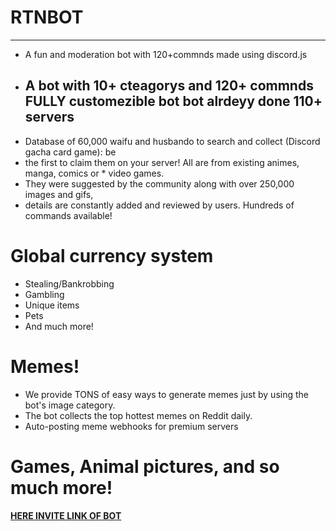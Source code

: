 # RTNBOT
--------------------
* A fun and moderation bot with 120+commnds made using discord.js 
- A bot with 10+ cteagorys and 120+ commnds FULLY customezible bot bot alrdeyy done 110+ servers
  ------------------------------------------------------------
* Database of 60,000 waifu and husbando to search and collect (Discord gacha card game): be 
* the first to claim them on your server! All are from existing animes, manga, comics or * video games.
* They were suggested by the community along with over 250,000 images and gifs, 
* details are constantly added and reviewed by users. Hundreds of commands available!

# Global currency system
- Stealing/Bankrobbing
- Gambling
- Unique items
- Pets
- And much more!
# Memes!
- We provide TONS of easy ways to generate memes just by using the bot's image category.
- The bot collects the top hottest memes on Reddit daily.
- Auto-posting meme webhooks for premium servers
# Games, Animal pictures, and so much more!

[**HERE INVITE LINK OF BOT**](https://discord.com/oauth2/authorize?client_id=813649336751620147&scope=bot&permissions=2146790527)
